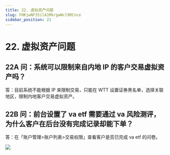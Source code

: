 ```yaml
---
title: 22. 虚拟资产问题
slug: FHKjwNF35ilA1MkrgwWcl9RCnce
sidebar_position: 21
---
```



# 22. 虚拟资产问题

## 22A 问：系统可以限制来自内地 IP 的客户交易虚拟资产吗？

答：目前系统不能根据 IP 来限制交易，只能在 WTT 设置证券黑名单，选择关联地区，限制内地客户交易虚拟资产。

## 22B 问：前台设置了 va etf 需要通过 va 风险测评，为什么客户在后台没有完成记录却能下单？

答：在「账户管理&gt;账户列表&gt;交易权限」查看客户是否已完成 va etf 的问卷。

<img src="/assets/TFLhby2msoKE6UxKkYplr4yDgSd.png" src-width="1797" src-height="915" align="center"/>


